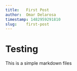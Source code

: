 ```yaml
---
title:   First Post
author:  Omar Delarosa
timestamp: 1482959291810
slug:    first-post
---
```


# Testing
This is a simple markdown files
